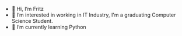 - 👋 Hi, I’m Fritz
- 👀 I’m interested in working in IT Industry, I'm a graduating Computer Science Student.
- 🌱 I’m currently learning Python
